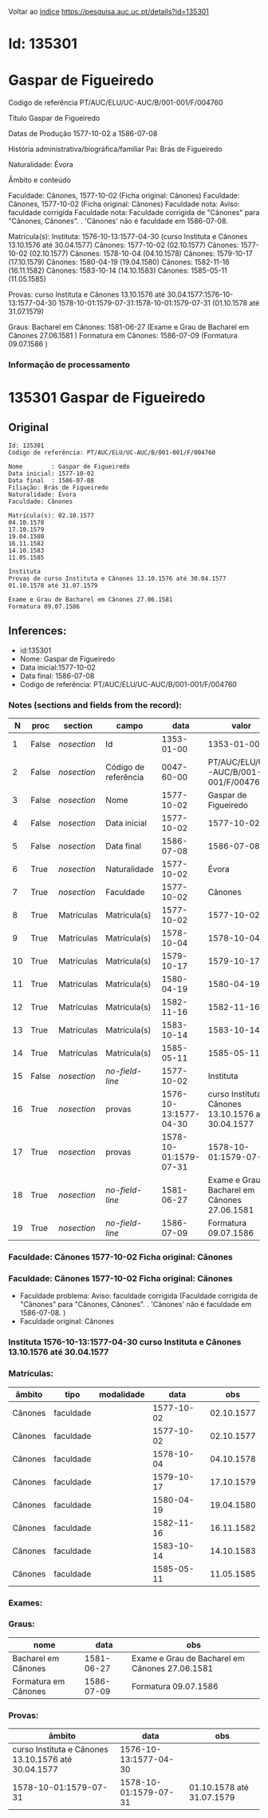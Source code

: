 
Voltar ao [índice](00%20Lista.md)
https://pesquisa.auc.uc.pt/details?id=135301

# Id: 135301
# Gaspar de Figueiredo

Codigo de referência
PT/AUC/ELU/UC-AUC/B/001-001/F/004760

Título
Gaspar de Figueiredo

Datas de Produção
1577-10-02 a 1586-07-08

História administrativa/biográfica/familiar
Pai: Brás de Figueiredo

Naturalidade: Évora


Âmbito e conteúdo

Faculdade: Cânones, 1577-10-02  (Ficha original: Cãnones)
Faculdade: Cãnones, 1577-10-02  (Ficha original: Cãnones)
Faculdade nota: Aviso: faculdade corrigida
Faculdade nota: Faculdade corrigida de "Cãnones" para "Cânones, Cãnones". . 'Cãnones' não é faculdade em 1586-07-08.  

Matrícula(s):
Instituta: 1576-10-13:1577-04-30 (curso Instituta e Cânones 13.10.1576 até 30.04.1577)
Cânones: 1577-10-02 (02.10.1577)
Cãnones: 1577-10-02 (02.10.1577)
Cãnones: 1578-10-04 (04.10.1578)
Cãnones: 1579-10-17 (17.10.1579)
Cãnones: 1580-04-19 (19.04.1580)
Cãnones: 1582-11-16 (16.11.1582)
Cãnones: 1583-10-14 (14.10.1583)
Cãnones: 1585-05-11 (11.05.1585)

Provas:
curso Instituta e Cânones 13.10.1576 até 30.04.1577:1576-10-13:1577-04-30
1578-10-01:1579-07-31:1578-10-01:1579-07-31 (01.10.1578 até 31.07.1579)

Graus:
Bacharel em Cânones: 1581-06-27 (Exame e Grau de Bacharel em Cãnones 27.06.1581 )
Formatura em Cânones: 1586-07-09 (Formatura 09.07.1586 )


### Informação de processamento
# 135301 Gaspar de Figueiredo

## Original
```
Id: 135301
Código de referência: PT/AUC/ELU/UC-AUC/B/001-001/F/004760

Nome        : Gaspar de Figueiredo
Data inicial: 1577-10-02
Data final  : 1586-07-08
Filiação: Brás de Figueiredo
Naturalidade: Évora
Faculdade: Cãnones

Matrícula(s): 02.10.1577
04.10.1578
17.10.1579
19.04.1580
16.11.1582
14.10.1583
11.05.1585

Instituta 
Provas de curso Instituta e Cânones 13.10.1576 até 30.04.1577
01.10.1578 até 31.07.1579

Exame e Grau de Bacharel em Cãnones 27.06.1581
Formatura 09.07.1586

```
## Inferences:
* id:135301
* Nome: Gaspar de Figueiredo
* Data inicial:1577-10-02
* Data final: 1586-07-08
* Codigo de referência: PT/AUC/ELU/UC-AUC/B/001-001/F/004760

### Notes (sections and fields from the record):
|N   |proc   |section      |campo                 |data                   |valor                                                |obs                        |
|----|-------|-------------|----------------------|-----------------------|-----------------------------------------------------|---------------------------|
|1   |False  |*nosection*  |Id                    |1353-01-00             |1353-01-00                                           |135301                     |
|2   |False  |*nosection*  |Código de referência  |0047-60-00             |PT/AUC/ELU/UC-AUC/B/001-001/F/004760                 |                           |
|3   |False  |*nosection*  |Nome                  |1577-10-02             |Gaspar de Figueiredo                                 |                           |
|4   |False  |*nosection*  |Data inicial          |1577-10-02             |1577-10-02                                           |1577-10-02                 |
|5   |False  |*nosection*  |Data final            |1586-07-08             |1586-07-08                                           |1586-07-08                 |
|6   |True   |*nosection*  |Naturalidade          |1577-10-02             |Évora                                                |                           |
|7   |True   |*nosection*  |Faculdade             |1577-10-02             |Cãnones                                              |                           |
|8   |True   |Matrículas   |Matrícula(s)          |1577-10-02             |1577-10-02                                           |02.10.1577                 |
|9   |True   |Matrículas   |Matrícula(s)          |1578-10-04             |1578-10-04                                           |04.10.1578                 |
|10  |True   |Matrículas   |Matrícula(s)          |1579-10-17             |1579-10-17                                           |17.10.1579                 |
|11  |True   |Matrículas   |Matrícula(s)          |1580-04-19             |1580-04-19                                           |19.04.1580                 |
|12  |True   |Matrículas   |Matrícula(s)          |1582-11-16             |1582-11-16                                           |16.11.1582                 |
|13  |True   |Matrículas   |Matrícula(s)          |1583-10-14             |1583-10-14                                           |14.10.1583                 |
|14  |True   |Matrículas   |Matrícula(s)          |1585-05-11             |1585-05-11                                           |11.05.1585                 |
|15  |False  |*nosection*  |*no-field-line*       |1577-10-02             |Instituta                                            |                           |
|16  |True   |*nosection*  |provas                |1576-10-13:1577-04-30  |curso Instituta e Cânones 13.10.1576 até 30.04.1577  |                           |
|17  |True   |*nosection*  |provas                |1578-10-01:1579-07-31  |1578-10-01:1579-07-31                                |01.10.1578 até 31.07.1579  |
|18  |True   |*nosection*  |*no-field-line*       |1581-06-27             |Exame e Grau de Bacharel em Cãnones 27.06.1581       |                           |
|19  |True   |*nosection*  |*no-field-line*       |1586-07-09             |Formatura 09.07.1586                                 |                           |
### Faculdade: Cânones 1577-10-02 Ficha original: Cãnones
### Faculdade: Cãnones 1577-10-02 Ficha original: Cãnones
* Faculdade problema: Aviso: faculdade corrigida (Faculdade corrigida de "Cãnones" para "Cânones, Cãnones". . 'Cãnones' não é faculdade em 1586-07-08.  )
* Faculdade original: Cãnones
### Instituta 1576-10-13:1577-04-30 curso Instituta e Cânones 13.10.1576 até 30.04.1577

### Matrículas:
|âmbito   |tipo       |modalidade|data        |obs         |
|---------|-----------|----------|------------|------------|
|Cânones  |faculdade  |          |1577-10-02  |02.10.1577  |
|Cãnones  |faculdade  |          |1577-10-02  |02.10.1577  |
|Cãnones  |faculdade  |          |1578-10-04  |04.10.1578  |
|Cãnones  |faculdade  |          |1579-10-17  |17.10.1579  |
|Cãnones  |faculdade  |          |1580-04-19  |19.04.1580  |
|Cãnones  |faculdade  |          |1582-11-16  |16.11.1582  |
|Cãnones  |faculdade  |          |1583-10-14  |14.10.1583  |
|Cãnones  |faculdade  |          |1585-05-11  |11.05.1585  |

### Exames:

### Graus:
|nome                  |data        |obs                                              |
|----------------------|------------|-------------------------------------------------|
|Bacharel em Cânones   |1581-06-27  |Exame e Grau de Bacharel em Cãnones 27.06.1581   |
|Formatura em Cânones  |1586-07-09  |Formatura 09.07.1586                             |

### Provas:
|âmbito                                               |data                   |obs                        |
|-----------------------------------------------------|-----------------------|---------------------------|
|curso Instituta e Cânones 13.10.1576 até 30.04.1577  |1576-10-13:1577-04-30  |                           |
|1578-10-01:1579-07-31                                |1578-10-01:1579-07-31  |01.10.1578 até 31.07.1579  |


